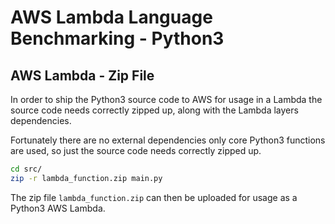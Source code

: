 # AWS Lambda Language Benchmarking - Python3

## AWS Lambda - Zip File
In order to ship the Python3 source code to AWS for usage in a Lambda the source code needs correctly zipped up, along with the Lambda layers dependencies.

Fortunately there are no external dependencies only core Python3 functions are used, so just the source code needs correctly zipped up.

```sh
cd src/
zip -r lambda_function.zip main.py
```

The zip file `lambda_function.zip` can then be uploaded for usage as a Python3 AWS Lambda.
